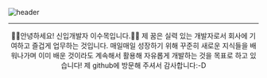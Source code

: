 ![header](https://capsule-render.vercel.app/api?type=cylinder&color=586fab&height=300&section=header&text=Hello!%20(●'◡'●)&fontSize=90&animationblink&fontColor=ffff)
___

<div align="center">
👋🏻안녕하세요! 신입개발자 이수목입니다.👋🏻   
제 꿈은 실력 있는 개발자로서 회사에 기여하고 즐겁게 업무하는 것입니다.    
매일매일 성장하기 위해 꾸준히 새로운 지식들을 배워나가며     
이미 배운 것이라도 계속해서 활용해 자유롭게 개발하는 것을 목표로 하고 있습니다!    
제 github에 방문해 주셔서 감사합니다:-D    
</div>
